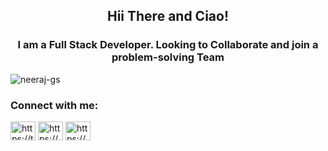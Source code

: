 <h2 align="center">Hii There and Ciao!</h2>

<h3 align="center">I am a Full Stack Developer. Looking to Collaborate and join a problem-solving Team</h3>

<p align="left"> <img src="https://komarev.com/ghpvc/?username=neeraj-gs&label=Profile%20views&color=0e75b6&style=flat" alt="neeraj-gs" /> </p>

<h3 align="left">Connect with me:</h3>
<p align="left">
<a href="https://twitter.com/neeraj_gs_05" target="blank"><img align="center" src="https://raw.githubusercontent.com/rahuldkjain/github-profile-readme-generator/master/src/images/icons/Social/twitter.svg" alt="https://twitter.com/neeraj_gs_05" height="30" width="40" /></a>
<a href="https://linkedin.com/in/neeraj-gs/" target="blank"><img align="center" src="https://raw.githubusercontent.com/rahuldkjain/github-profile-readme-generator/master/src/images/icons/Social/linked-in-alt.svg" alt="https://www.linkedin.com/in/neeraj-gs/" height="30" width="40" /></a>
<a href="https://instagram.com/neeraj_gs/" target="blank"><img align="center" src="https://raw.githubusercontent.com/rahuldkjain/github-profile-readme-generator/master/src/images/icons/Social/instagram.svg" alt="https://www.instagram.com/neeraj_gs/" height="30" width="40" /></a>
</p>


